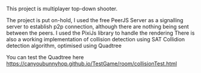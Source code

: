 This project is multiplayer top-down shooter.

The project is put on-hold, I used the free PeerJS Server as a signalling server to establish p2p connection, although there are nothing being sent between the peers.
I used the PixiJs library to handle the rendering
There is also a working implementation of collision detection using SAT Collidion detection algorithm, optimised using Quadtree

You can test the Quadtree here https://canyoubunnyhop.github.io/TestGame/room/collisionTest.html

